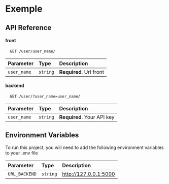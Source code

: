 
# Exemple



## API Reference

#### front

```django
  GET /user/user_name/
```

| Parameter | Type     | Description                |
| :-------- | :------- | :------------------------- |
| `user_name` | `string` | **Required**. Url front |

#### backend

```flask
  GET /user/?user_name=user_name/
```

| Parameter | Type     | Description                       |
| :-------- | :------- | :-------------------------------- |
| `user_name` | `string` | **Required**. Your API key |


## Environment Variables

To run this project, you will need to add the following environment variables to your .env file

| Parameter | Type     | Description                       |
| :-------- | :------- | :-------------------------------- |
| `URL_BACKEND` | `string` | http://127.0.0.1:5000 |

